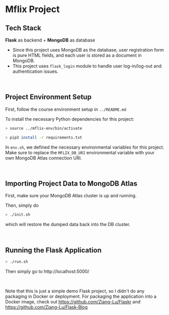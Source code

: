 # Mflix Project

## Tech Stack

**Flask** as backend + **MongoDB** as database

* Since this project uses MongoDB as the database, user registration form is pure HTML fields, and each user is stored as a document in MongoDB.
* This project uses `flask_login` module to handle user log-in/log-out and authentication issues.

<br>

## Project Environment Setup

First, follow the course environment setup in `../README.md`

To install the necessary Python dependencies for this project:

```bash
> source ../mflix-env/bin/activate

> pip3 install -r requirements.txt
```

In `env.sh`, we defined the necessary environmental variables for this project. Make sure to replace the `MFLIX_DB_URI` environmental variable with your own MongoDB Atlas connection URI.

<br>

## Importing Project Data to MongoDB Atlas

First, make sure your MongoDB Atlas cluster is up and running.

Then, simply do

```bash
> ./init.sh
```

which will restore the dumped data back into the DB cluster.

<br>

## Running the Flask Application

```bash
> ./run.sh
```

Then simply go to http://localhost:5000/

<br>

Note that this is just a simple demo Flask project, so I didn't do any packaging in Docker or deployment.
For packaging the application into a Docker image, check out https://github.com/Ziang-Lu/Flaskr and https://github.com/Ziang-Lu/Flask-Blog
